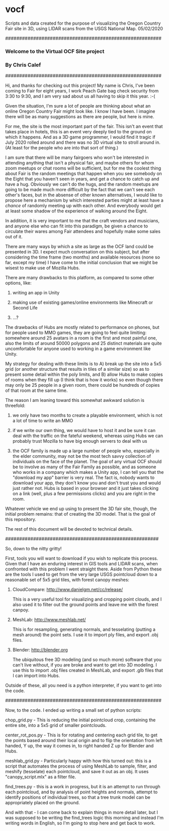 # vocf
Scripts and data created for the purpose of visualizing the Oregon Country Fair site in 3D, using LIDAR scans from the USGS National Map.
05/02/2020

########################################################
###     Welcome to the Virtual OCF Site project      ###
###                 By Chris Calef                   ###
########################################################

Hi, and thanks for checking out this project! My name is Chris, I've been coming to Fair for eight years, I work Peach Gate bag check security from 3:30 to 9:30, and I am very sad about us all having to skip it this year. :-(

Given the situation, I'm sure a lot of people are thinking about what an online Oregon Country Fair might look like. I know I have been. I imagine there will be as many suggestions as there are people, but here is mine.

For me, the site is the most important part of the fair. This isn't an event that takes place in hotels, this is an event very deeply tied to the ground on which it happens. And as a 3D game programmer, I would find it tragic if July 2020 rolled around and there was no 3D virtual site to stroll around in. (At least for the people who are into that sort of thing.)

I am sure that there will be many fairgoers who won't be interested in attending anything that isn't a physical fair, and maybe others for whom zoom meetups or chat rooms will be sufficient, but for me the coolest thing about Fair is the random meetings that happen when you see somebody on the Eight that you haven't seen in years, and get a chance to catch up and have a hug. Obviously we can't do the hugs, and the random meetups are going to be made much more difficult by the fact that we can't see each other's faces, but in the absense of other known alternatives, I would like to propose here a mechanism by which interested parties might at least have a _chance_ of randomly meeting up with each other. And everybody would get at least some shadow of the experience of walking around the Eight.

In addition, it is very important to me that the craft vendors and musicians, and anyone else who can fit into this paradigm, be given a chance to circulate their wares among Fair attendees and hopefully make some sales out of it.

There are many ways by which a site as large as the OCF land could be presented in 3D. I expect much conversation on this subject, but after considering the time frame (two months) and available resources (none so far, except my time) I have come to the initial conclusion that we might be wisest to make use of Mozilla Hubs.

There are many drawbacks to this platform, as compared to some other options, like:

  1) writing an app in Unity

  2) making use of existing games/online environments like Minecraft or Second Life

  3) ...?

The drawbacks of Hubs are mostly related to performance on phones, but for people used to MMO games, they are going to feel quite limiting: somewhere around 25 avatars in a room is the first and most painful one, also the limits of around 50000 polygons and 25 distinct materials are quite uncomfortable for anyone used to working in a game environment like Unity.

My strategy for dealing with these limits is to A) break up the site into a 5x5 grid (or another structure that results in tiles of a similar size) so as to present some detail within the poly limits, and B) allow Hubs to make copies of rooms when they fill up (I think that is how it works) so even though there may only be 25 people in a given room, there could be hundreds of copies of that room at the same time.

The reason I am leaning toward this somewhat awkward solution is threefold:

  1) we only have two months to create a playable environment, which is not a lot of time to write an MMO

  2) if we write our own thing, we would have to host it and be sure it can deal with the traffic on the fateful weekend, whereas using Hubs we can probably trust Mozilla to have big enough servers to deal with us

  3) the OCF family is made up a large number of people who, especially in the elder community, may not be the most tech savvy collection of individuals on the face of the planet. The goal of any virtual OCF should be to involve as many of the Fair Family as possible, and as someone who works in a company which makes a Unity app, I can tell you that the "download my app" barrier is very real. The fact is, nobody wants to download your app, they don't know you and don't trust you and would just rather not. Hubs is based in your browser and it just takes clicking on a link (well, plus a few permissions clicks) and you are right in the room.

Whatever vehicle we end up using to present the 3D fair site, though, the initial problem remains: that of creating the 3D model. That is the goal of this repository.

The rest of this document will be devoted to technical details.

#######################################################

So, down to the nitty gritty!

First, tools you will want to download if you wish to replicate this process. Given that I have an enduring interest in GIS tools and LIDAR scans, when confronted with this problem I went straight there. Aside from Python these are the tools I used to get from the very large USGS pointcloud down to a reasonable set of 5x5 grid tiles, with forest canopy meshes:

1) CloudCompare:  http://www.danielgm.net/cc/release/

   This is a very useful tool for visualizing and cropping point clouds, and I also used it to filter out the ground points and leave me with the forest canpoy.

2) MeshLab:  http://www.meshlab.net/

   This is for resampling, generating normals, and tesselating (putting a mesh around) the point sets. I use it to import ply files, and export .obj files.

3) Blender:  http://blender.org

   The ubiquitous free 3D modeling (and so much more) software that you can't live without, if you are broke and want to get into 3D modeling. I use this to import .obj files created in MeshLab, and export .glb files that I can import into Hubs.

Outside of these, all you need is a python interpreter, if you want to get into the code.

########################################################

Now, to the code. I ended up writing a small set of python scripts:

  chop_grid.py - This is reducing the initial pointcloud crop, containing the entire site, into a 5x5 grid of smaller pointclouds.

  center_rot_pos.py - This is for rotating and centering each grid tile, to get the points based around their local origin and to flip the orientation from left handed, Y up, the way it comes in, to right handed Z up for Blender and Hubs.

  meshlab_grid.py - Particularly happy with how this turned out: this is a script that automates the process of using MeshLab to sample, filter, and meshify (tesselate) each pointcloud, and save it out as an obj. It uses "canopy_script.mlx" as a filter file.

  find_trees.py - this is a work in progress, but it is an attempt to run through each pointcloud, and by analysis of point heights and normals, attempt to identify positions of individual trees, so that a tree trunk model can be appropriately placed on the ground.
  

And with that - I can come back to explain things in more detail later, but I was supposed to be writing the find_trees logic this morning and instead I'm writing words in English, so I'm going to stop here and get back to work.





